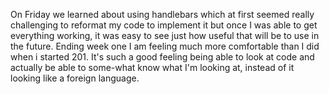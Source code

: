 On Friday we learned about using handlebars which at first seemed really challenging to reformat my code to implement it but once I was able to get everything working, it was easy to see just how useful that will be to use in the future. Ending week one I am feeling much more comfortable than I did when i started 201. It's such a good feeling being able to look at code and actually be able to some-what know what I'm looking at, instead of it looking like a foreign language.

